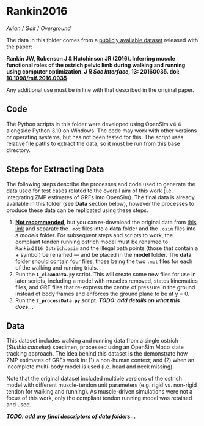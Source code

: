 # Rankin2016

*Avian* / *Gait* / *Overground*

The data in this folder comes from a [publicly available dataset](https://datadryad.org/stash/dataset/doi:10.5061/dryad.fh3h6) released with the paper:

**Rankin JW, Rubenson J & Hutchinson JR (2016). Inferring muscle functional roles of the ostrich pelvic limb during walking and running using computer optimization. *J R Soc Interface*, 13: 20160035. doi: [10.1098/rsif.2016.0035](https://doi.org/10.1098/rsif.2016.0035)** 

Any additional use must be in line with that described in the original paper.

## Code

The Python scripts in this folder were developed using OpenSim v4.4 alongside Python 3.10 on Windows. The code may work with other versions or operating systems, but has not been tested for this. The script uses relative file paths to extract the data, so it must be run from this base directory.

## Steps for Extracting Data

The following steps describe the processes and code used to generate the data used for test cases related to the overall aim of this work (i.e. integrating ZMP estimates of GRFs into OpenSim). The final data is already available in this folder (see **Data** section below), however the processes to produce these data can be replicated using these steps.

1. **<u>Not recommended</u>**, but you can re-download the original data from [this link](https://datadryad.org/stash/dataset/doi:10.5061/dryad.fh3h6) and separate the `.mot` files into a **data** folder and the `.osim` files into a *models* folder. For subsequent steps and scripts to work, the compliant tendon running ostrich model must be renamed to `Rankin2016_Ostrich.osim` and the illegal path points (those that contain a + symbol) be renamed — and be placed in the **model** folder. The **data** folder should contain four files, those being the two `.mot` files for each of the walking and running trials.
2. Run the **`1_cleanData.py`** script. This will create some new files for use in later scripts, including a model with muscles removed, states kinematics files, and GRF files that re-express the centre of pressure in the ground instead of body frames and enforces the ground plane to be at y = 0.
3. Run the **`2_processData.py`** script. ***TODO: add details on what this does...***

## Data

This dataset includes walking and running data from a single ostrich (*Stuthio camelus*) specimen, processed using an OpenSim Moco state tracking approach. The idea behind this dataset is the demonstrate how ZMP estimates of GRFs work in: (1) a non-human context; and (2) when an incomplete multi-body model is used (i.e. head and neck missing). 

Note that the original dataset included multiple versions of the ostrich model with different muscle-tendon unit parameters (e.g. rigid vs. non-rigid tendon for walking and running). As muscle-driven simulations were not a focus of this work, only the compliant tendon running model was retained and used.

***TODO: add any final descriptors of data folders...***

